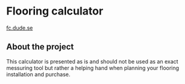 # Flooring calculator
[fc.dude.se](https://fc.dude.se/)

## About the project
This calculator is presented as is and should not be used as an exact messuring tool but rather a helping hand when planning your flooring installation and purchase.
